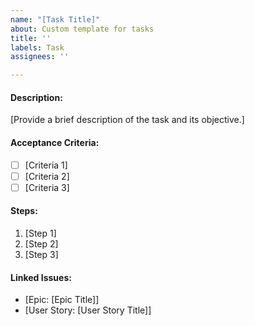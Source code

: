 ```yaml
---
name: "[Task Title]"
about: Custom template for tasks
title: ''
labels: Task
assignees: ''

---
```


#### Description:
[Provide a brief description of the task and its objective.]

#### Acceptance Criteria:
- [ ] [Criteria 1]
- [ ] [Criteria 2]
- [ ] [Criteria 3]

#### Steps:
1. [Step 1]
2. [Step 2]
3. [Step 3]

#### Linked Issues:
- [Epic: [Epic Title]]
- [User Story: [User Story Title]]
